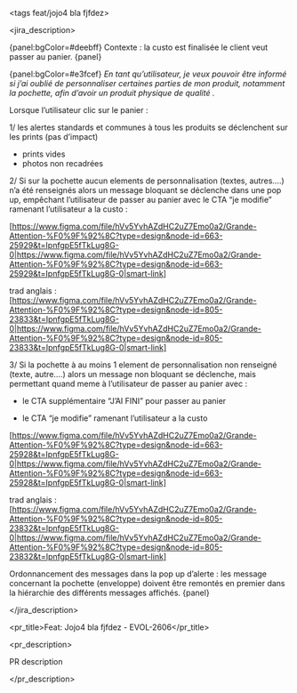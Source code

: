 <tags feat/jojo4 bla fjfdez>

<jira_description>

{panel:bgColor=#deebff}
Contexte : la custo est finalisée le client veut passer au panier.
{panel}

{panel:bgColor=#e3fcef}
*En tant qu’utilisateur, je veux pouvoir être informé si j’ai oublié de personnaliser certaines parties de mon produit, notamment la pochette, afin d’avoir un produit physique de qualité .*

Lorsque l’utilisateur clic sur le panier : 

1/ les alertes standards et communes à tous les produits se déclenchent sur les prints  (pas d’impact)

* prints vides
* photos non recadrées

2/ Si sur la pochette aucun elements de personnalisation (textes, autres….) n’a été renseignés alors un message bloquant se déclenche dans une pop up, empêchant l’utilisateur de passer au panier avec le CTA “je modifie” ramenant l’utilisateur a la custo : 

[https://www.figma.com/file/hVv5YvhAZdHC2uZ7Emo0a2/Grande-Attention-%F0%9F%92%8C?type=design&node-id=663-25929&t=IpnfgpE5fTkLug8G-0|https://www.figma.com/file/hVv5YvhAZdHC2uZ7Emo0a2/Grande-Attention-%F0%9F%92%8C?type=design&node-id=663-25929&t=IpnfgpE5fTkLug8G-0|smart-link] 

trad anglais : [https://www.figma.com/file/hVv5YvhAZdHC2uZ7Emo0a2/Grande-Attention-%F0%9F%92%8C?type=design&node-id=805-23833&t=IpnfgpE5fTkLug8G-0|https://www.figma.com/file/hVv5YvhAZdHC2uZ7Emo0a2/Grande-Attention-%F0%9F%92%8C?type=design&node-id=805-23833&t=IpnfgpE5fTkLug8G-0|smart-link] 

 3/ Si la pochette à au moins 1 element de personnalisation non renseigné (texte, autre….)  alors un message non bloquant se déclenche, mais permettant quand meme à l’utilisateur de passer au panier avec :

* le CTA supplémentaire “J’AI FINI” pour passer au panier   

* le CTA “je modifie” ramenant l’utilisateur a la custo  

[https://www.figma.com/file/hVv5YvhAZdHC2uZ7Emo0a2/Grande-Attention-%F0%9F%92%8C?type=design&node-id=663-25928&t=IpnfgpE5fTkLug8G-0|https://www.figma.com/file/hVv5YvhAZdHC2uZ7Emo0a2/Grande-Attention-%F0%9F%92%8C?type=design&node-id=663-25928&t=IpnfgpE5fTkLug8G-0|smart-link] 

trad anglais : [https://www.figma.com/file/hVv5YvhAZdHC2uZ7Emo0a2/Grande-Attention-%F0%9F%92%8C?type=design&node-id=805-23832&t=IpnfgpE5fTkLug8G-0|https://www.figma.com/file/hVv5YvhAZdHC2uZ7Emo0a2/Grande-Attention-%F0%9F%92%8C?type=design&node-id=805-23832&t=IpnfgpE5fTkLug8G-0|smart-link] 

Ordonnancement des messages dans la pop up d’alerte : les message concernant la pochette (enveloppe) doivent être remontés en premier dans la hiérarchie des différents messages affichés.
{panel}

</jira_description>

<pr_title>Feat: Jojo4 bla fjfdez - EVOL-2606</pr_title>

<pr_description>

PR description

</pr_description>

</tags>

